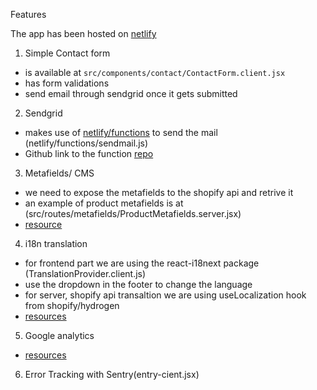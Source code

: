 
Features

The app has been hosted on [netlify](https://app.netlify.com/sites/fetchly-hydra/overview)

1. Simple Contact form
  - is available at `src/components/contact/ContactForm.client.jsx`
  - has form validations 
  - send email through sendgrid once it gets submitted

2. Sendgrid
- makes use of [netlify/functions](https://www.netlify.com/products/functions/) to send the mail (netlify/functions/sendmail.js)
- Github link to the function [repo](https://github.com/fetchly/hydra-lamda)

3. Metafields/ CMS
- we need to expose the metafields to the shopify api and retrive it
- an example of product metafields is at (src/routes/metafields/ProductMetafields.server.jsx)
- [resource](https://allthingscommerce.com/hydrogen-how-to-expose-shopify-metafields-to-storefront-api)

4. i18n translation
- for frontend part we are using the react-i18next package (TranslationProvider.client.js)
- use the dropdown in the footer to change the language
- for server, shopify api transaltion we are using useLocalization hook from shopify/hydrogen
- [resources](https://shopify.dev/custom-storefronts/hydrogen/internationalization)

5. Google analytics
- [resources](https://shopify.dev/custom-storefronts/hydrogen/analytics)

6. Error Tracking with Sentry(entry-cient.jsx)